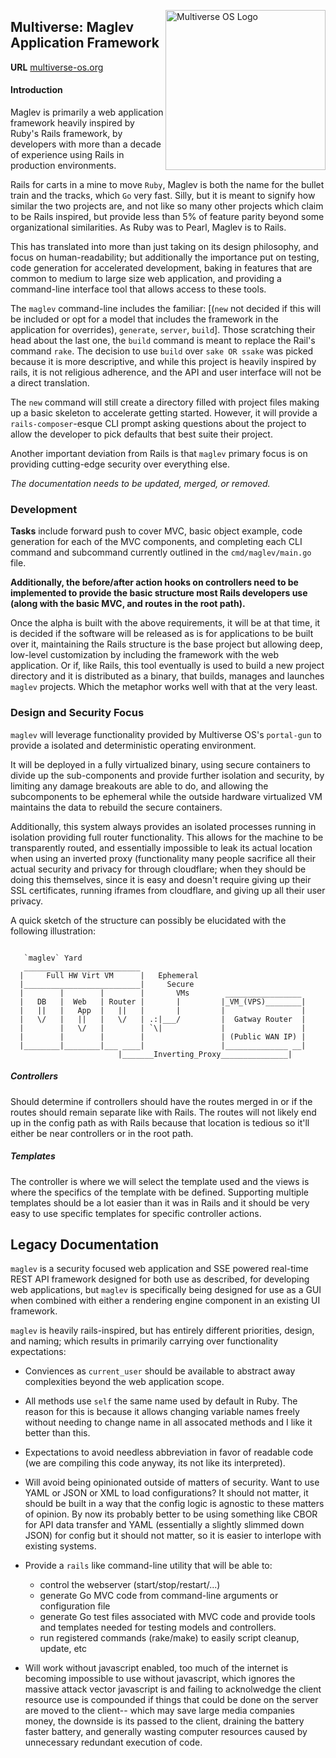 [<img src="https://avatars2.githubusercontent.com/u/24763891?s=400&u=c1150e7da5667f47159d433d8e49dad99a364f5f&v=4"  width="256px" height="256px" align="right" alt="Multiverse OS Logo">](https://github.com/multiverse-os)

## Multiverse: Maglev Application Framework
**URL** [multiverse-os.org](https://multiverse-os.org)

#### Introduction
Maglev is primarily a web application framework heavily inspired by Ruby's Rails
framework, by developers with more than a decade of experience using Rails in
production environments.

Rails for carts in a mine to move `Ruby`, Maglev is both the name for the 
bullet train and the tracks, which `Go` very fast. Silly, but it is meant
to signify how similar the two projects are, and not like so many other 
projects which claim to be Rails inspired, but provide less than 5% of 
feature parity beyond some organizational similarities. As Ruby was to Pearl,
Maglev is to Rails. 

This has translated into more than just taking on its design philosophy, and 
focus on human-readability; but additionally the importance put on testing, 
code generation for accelerated development, baking in features that are 
common to medium to large size web application, and providing a command-line 
interface tool that allows access to these tools.

The `maglev` command-line includes the familiar: [(`new` not decided if
this will be included or opt for a model that includes the framework in the
application for overrides), `generate`,
`server`, `build`]. Those scratching their head about the last one, the `build`
command is meant to replace the Rail's command `rake`. The decision to use
`build` over `sake OR ssake` was picked because it is more descriptive, and 
while this project is heavily inspired by rails, it is not religious adherence, 
and the API and user interface will not be a direct translation. 

The `new` command will still create a directory filled with project files making
up a basic skeleton to accelerate getting started. However, it will provide a 
`rails-composer`-esque CLI prompt asking questions about the project to allow 
the developer to  pick defaults that best suite their project. 

Another important deviation from Rails is that `maglev` primary focus is on 
providing cutting-edge security over everything else. 

*The documentation needs to be updated, merged, or removed.*

### Development
**Tasks** include forward push to cover MVC, basic object example, code
generation for each of the MVC components, and completing each CLI command and
subcommand currently outlined in the `cmd/maglev/main.go` file. 

**Additionally, the before/after action hooks on controllers need to be
implemented to provide the basic structure most Rails developers use (along with
the basic MVC, and routes in the root path).** 

Once the alpha is built with the above requirements, it will be at that time, it
is decided if the software will be released as is for applications to be built
over it, maintaining the Rails structure is the base project but allowing deep,
low-level customization by including the framework with the web application. Or
if, like Rails, this tool eventually is used to build a new project directory
and it is distributed as a binary, that builds, manages and launches `maglev` 
projects. Which the metaphor works well with that at the very least.


### Design and Security Focus
`maglev` will leverage functionality provided by Multiverse OS's
`portal-gun` to provide a isolated and deterministic operating environment.

It will be deployed in a fully virtualized binary, using secure containers to
divide up the sub-components and provide further isolation and security, by
limiting any damage breakouts are able to do, and allowing the subcomponents
to be ephemeral while the outside hardware virtualized VM maintains the data
to rebuild the secure containers. 

Additionally, this system always provides an isolated processes running in
isolation providing full router functionality. This allows for the machine
to be transparently routed, and essentially impossible to leak its actual
location when using an inverted proxy (functionality many people sacrifice
all their actual security and privacy for through cloudflare; when they
should be doing this themselves, since it is easy and doesn't require giving
up their SSL certificates, running iframes from cloudflare, and giving up all
their user privacy.

A quick sketch of the structure can possibly be elucidated with the following
illustration:

```

   `maglev` Yard
   __________________________                      
  |     Full HW Virt VM      |   Ephemeral 
  |__________________________|     Secure                        
  |        |        |        |       VMs        _________________
  |   DB   |  Web   | Router |       |         |_VM_(VPS)________|     
  |   ||   |   App  |   ||   |       |         |                 |
  |   \/   |   ||   |   \/   | .:|___/         |  Gatway Router  |            
  |        |   \/   |        | `\|             |                 |         
  |        |        |        |                 | (Public WAN IP) |             
  |________|________|___ ____|                 |______________ __|                  
                        |_______Inverting_Proxy_______________|

```


##### Controllers
Should determine if controllers should have the routes merged in or if the
routes should remain separate like with Rails. The routes will not likely end up
in the config path as with Rails because that location is tedious so it'll either
be near controllers or in the root path. 

##### Templates
The controller is where we will select the template used and the views is where
the specifics of the template with be defined. Supporting multiple templates
should be a lot easier than it was in Rails and it should be very easy to use
specific templates for specific controller actions.


## Legacy Documentation  
`maglev` is a security focused web application and SSE powered real-time REST
API framework designed for both use as described, for developing web
applications, but `maglev` is specifically being designed for use as a GUI when
combined with either a rendering engine component in an existing UI framework.

`maglev` is heavily rails-inspired, but has entirely different priorities,
design, and naming; which results in primarily carrying over functionality
expectations: 

  * Conviences as `current_user` should be available to abstract away
    complexities beyond the web application scope.
  
  * All methods use `self` the same name used by default in Ruby. The reason
    for this is because it allows changing variable names freely without
    needing to change name in all assocated methods and I like it better than
    this. 

  * Expectations to avoid needless abbreviation in favor of readable code (we
    are compiling this code anyway, its not like its interpreted).

  * Will avoid being opinionated outside of matters of security. Want to use
    YAML or JSON or XML to load configurations? It should not matter, it should
    be built in a way that the config logic is agnostic to these matters of
    opinion. By now its probably better to be using something like CBOR for API
    data transfer and YAML (essentially a slightly slimmed down JSON) for
    config but it should not matter, so it is easier to interlope with
    existing systems. 

  * Provide a `rails` like command-line utility that will be able to:
    * control the webserver (start/stop/restart/...)
    * generate Go MVC code from command-line arguments or configuration file
    * generate Go test files associated with MVC code and provide tools and
      templates needed for testing models and controllers. 
    * run registered commands (rake/make) to easily script cleanup, update,
      etc

  * Will work without javascript enabled, too much of the internet is becoming
    impossible to use without javascript, which ignores the massive attack
    vector javascript is and failing to acknolwedge the client resource use is
    compounded if things that could be done on the server are moved to the
    client-- which may save large media companies money, the downside is its passed
    to the client, draining the battery faster battery, and generally wasting
    computer resources caused by unnecessary redundant execution of code. 
 


